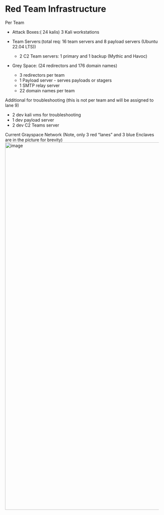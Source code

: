 # Red Team Infrastructure<br>

Per Team
- Attack Boxes:( 24 kalis)
  3 Kali workstations

- Team Servers:(total req: 16 team servers and 8 payload servers (Ubuntu 22.04 LTS))
  - 2 C2 Team servers: 1 primary and 1 backup (Mythic and Havoc)

- Grey Space: (24 redirectors and 176 domain names)
  - 3 redirectors per team
  - 1 Payload server - serves payloads or stagers 
  - 1 SMTP relay server
  - 22 domain names per team 

Additional for troubleshooting (this is not per team and will be assigned to lane 9)
- 2 dev kali vms for troubleshooting
- 1 dev payload server
- 2 dev C2 Teams server

Current Grayspace Network (Note, only 3 red “lanes” and 3 blue Enclaves are in the picture for brevity)
<img width="1218" height="1203" alt="image" src="https://github.com/user-attachments/assets/d6bbb7b1-bf58-4165-95f8-356d639af0dd" />
